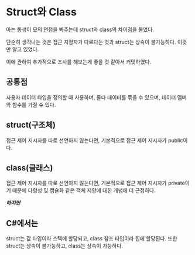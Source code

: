 # Struct와 Class
아는 동생이 모의 면접을 봐주는데 struct와 class의 차이점을 물었다.

단순히 생각나는 것은 접근 지정자가 다르다는 것과 struct는 상속이 불가능하다. 이것만 알고 있었다.

이에 관하여 추가적으로 조사를 해보는게 좋을 것 같아서 커밋하였다.

## 공통점
사용자 데이터 타입을 정의할 때 사용하며, 둘다 데이터를 묶을 수 있으며, 데이터 멤버와 함수를 가질 수 있다.

## struct(구조체)
접근 제어 지시자를 따로 선언하지 않는다면, 기본적으로 접근 제어 지시자가 public이다.

## class(클래스)
접근 제어 지시자를 따로 선언하지 않는다면, 기본적으로 접근 제어 지시자가 private이기 때문에 다형성 및 캡슐화 같은 객체 지향에 대한 개념에 더 근접하다.


***하지만***

## C#에서는
struct는 값 타입이라 스택에 할당되고, class 참조 타입이라 힙에 할당된다.
또한 struct는 상속이 불가능하고, class는 상속이 가능하다.


